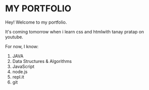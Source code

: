 # MY PORTFOLIO

Hey! Welcome to my portfolio.

It's coming tomorrow when i learn css and htmlwith tanay pratap on youtube.
  
For now, I know:
1. JAVA
2. Data Structures & Algorithms
2. JavaScript
3. node.js
4. repl.it
5. git 

